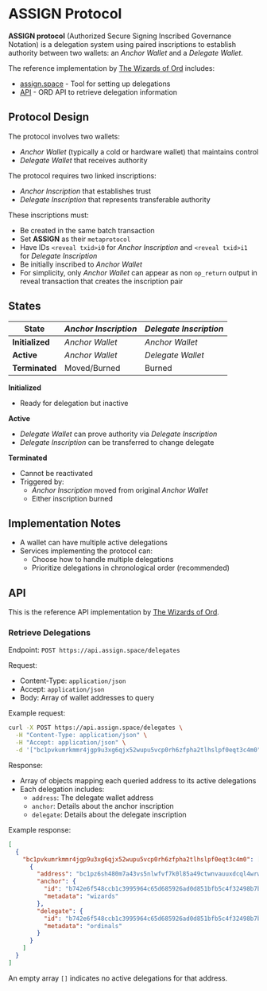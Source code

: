 # ASSIGN Protocol

**ASSIGN protocol** (Authorized Secure Signing Inscribed Governance Notation) is a delegation system using paired inscriptions to establish authority between two wallets: an *Anchor Wallet* and a *Delegate Wallet*.

The reference implementation by [The Wizards of Ord](https://wizards.art) includes:
- [assign.space](https://assign.space) - Tool for setting up delegations
- [API](#api) - ORD API to retrieve delegation information

## Protocol Design
The protocol involves two wallets:
- *Anchor Wallet* (typically a cold or hardware wallet) that maintains control
- *Delegate Wallet* that receives authority

The protocol requires two linked inscriptions:
- *Anchor Inscription* that establishes trust
- *Delegate Inscription* that represents transferable authority

These inscriptions must:
- Be created in the same batch transaction
- Set **ASSIGN** as their `metaprotocol`
- Have IDs `<reveal txid>i0` for *Anchor Inscription* and `<reveal txid>i1` for *Delegate Inscription*
- Be initially inscribed to *Anchor Wallet*
- For simplicity, only *Anchor Wallet* can appear as non `op_return` output in reveal transaction that creates the inscription pair

## States

| State          | *Anchor Inscription*  | *Delegate Inscription* |
|----------------|----------------------|----------------------|
| **Initialized**| *Anchor Wallet*      | *Anchor Wallet*      |
| **Active**     | *Anchor Wallet*      | *Delegate Wallet*    |
| **Terminated** | Moved/Burned         |     Burned           |

**Initialized**
- Ready for delegation but inactive

**Active**
- *Delegate Wallet* can prove authority via *Delegate Inscription*
- *Delegate Inscription* can be transferred to change delegate

**Terminated**
- Cannot be reactivated
- Triggered by:
  - *Anchor Inscription* moved from original *Anchor Wallet*
  - Either inscription burned

## Implementation Notes
- A wallet can have multiple active delegations
- Services implementing the protocol can:
  - Choose how to handle multiple delegations
  - Prioritize delegations in chronological order (recommended)

## API

This is the reference API implementation by [The Wizards of Ord](https://github.com/TheWizardsOfOrd/ord/pull/3).

### Retrieve Delegations

Endpoint: `POST https://api.assign.space/delegates`

Request:
- Content-Type: `application/json`
- Accept: `application/json`
- Body: Array of wallet addresses to query

Example request:
```bash
curl -X POST https://api.assign.space/delegates \
  -H "Content-Type: application/json" \
  -H "Accept: application/json" \
  -d '["bc1pvkumrkmmr4jgp9u3xg6qjx52wupu5vcp0rh6zfpha2tlhslpf0eqt3c4m0"]'
```

Response:
- Array of objects mapping each queried address to its active delegations
- Each delegation includes:
  - `address`: The delegate wallet address
  - `anchor`: Details about the anchor inscription
  - `delegate`: Details about the delegate inscription

Example response:
```json
[
  {
    "bc1pvkumrkmmr4jgp9u3xg6qjx52wupu5vcp0rh6zfpha2tlhslpf0eqt3c4m0": [
      {
        "address": "bc1pz6sh480m7a43vs5nlwfvf7k0l85a49ctwnvauuxdcql4wrwhxqhqpap82c",
        "anchor": {
          "id": "b742e6f548ccb1c3995964c65d685926ad0d851bfb5c4f32498b7b3a41a22366i0",
          "metadata": "wizards"
        },
        "delegate": {
          "id": "b742e6f548ccb1c3995964c65d685926ad0d851bfb5c4f32498b7b3a41a22366i1", 
          "metadata": "ordinals"
        }
      }
    ]
  }
]
```

An empty array `[]` indicates no active delegations for that address.
